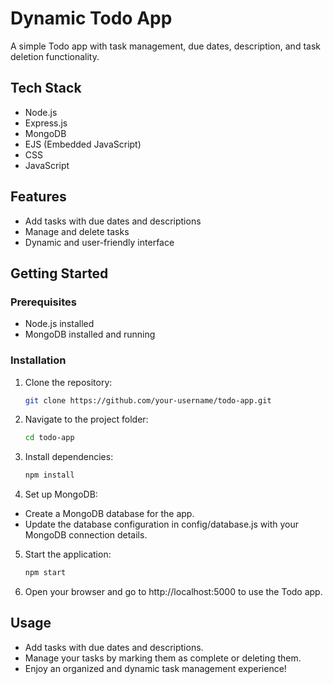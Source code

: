 # Dynamic Todo App

A simple Todo app with task management, due dates, description, and task deletion functionality.

## Tech Stack

- Node.js
- Express.js
- MongoDB
- EJS (Embedded JavaScript)
- CSS
- JavaScript

## Features

- Add tasks with due dates and descriptions
- Manage and delete tasks
- Dynamic and user-friendly interface

## Getting Started

### Prerequisites

- Node.js installed
- MongoDB installed and running

### Installation

1. Clone the repository:

   ```bash
   git clone https://github.com/your-username/todo-app.git

2. Navigate to the project folder:
   ```bash
   cd todo-app

3. Install dependencies:
    ```bash
    npm install

4. Set up MongoDB:

- Create a MongoDB database for the app.
- Update the database configuration in config/database.js with your MongoDB connection details.

5. Start the application:
   ```bash
   npm start
6. Open your browser and go to http://localhost:5000 to use the Todo app.


## Usage
- Add tasks with due dates and descriptions.
- Manage your tasks by marking them as complete or deleting them.
- Enjoy an organized and dynamic task management experience!
